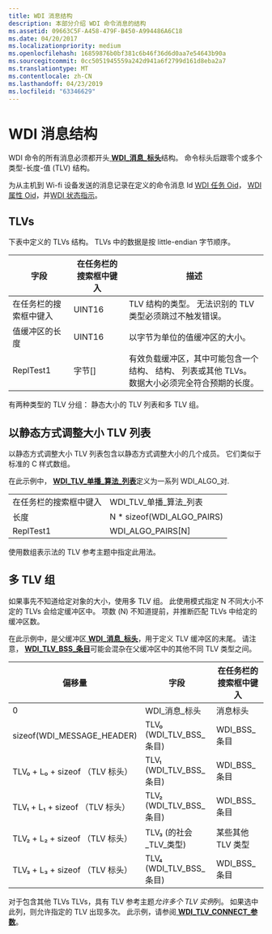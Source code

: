 ```yaml
---
title: WDI 消息结构
description: 本部分介绍 WDI 命令消息的结构
ms.assetid: 09663C5F-A458-479F-B450-A994486A6C18
ms.date: 04/20/2017
ms.localizationpriority: medium
ms.openlocfilehash: 16859876b0bf381c6b46f36d6d0aa7e54643b90a
ms.sourcegitcommit: 0cc5051945559a242d941a6f2799d161d8eba2a7
ms.translationtype: MT
ms.contentlocale: zh-CN
ms.lasthandoff: 04/23/2019
ms.locfileid: "63346629"
---
```

# <a name="wdi-message-structure"></a>WDI 消息结构


WDI 命令的所有消息必须都开头[ **WDI\_消息\_标头**](https://msdn.microsoft.com/library/windows/hardware/dn926074)结构。 命令标头后跟零个或多个类型-长度-值 (TLV) 结构。

为从主机到 Wi-fi 设备发送的消息记录在定义的命令消息 Id [WDI 任务 Oid](https://msdn.microsoft.com/library/windows/hardware/dn926082)， [WDI 属性 Oid](https://msdn.microsoft.com/library/windows/hardware/dn926079)，并[WDI 状态指示](https://msdn.microsoft.com/library/windows/hardware/dn926080)。

## <a name="tlvs"></a>TLVs


下表中定义的 TLVs 结构。 TLVs 中的数据是按 little-endian 字节顺序。

| 字段                      | 在任务栏的搜索框中键入     | 描述                                                                                                                                   |
|----------------------------|----------|-----------------------------------------------------------------------------------------------------------------------------------------------|
| 在任务栏的搜索框中键入                       | UINT16   | TLV 结构的类型。 无法识别的 TLV 类型必须跳过不触发错误。                                              |
| 值缓冲区的长度 | UINT16   | 以字节为单位的值缓冲区的大小。                                                                                                        |
| ReplTest1                      | 字节\[\] | 有效负载缓冲区，其中可能包含一个结构、 结构、 列表或其他 TLVs。 数据大小必须完全符合预期的长度。 |

 

有两种类型的 TLV 分组： 静态大小的 TLV 列表和多 TLV 组。

## <a name="statically-sized-tlv-lists"></a>以静态方式调整大小 TLV 列表


以静态方式调整大小 TLV 列表包含以静态方式调整大小的几个成员。 它们类似于标准的 C 样式数组。

在此示例中， [ **WDI\_TLV\_单播\_算法\_列表**](https://msdn.microsoft.com/library/windows/hardware/dn898073)定义为一系列 WDI\_ALGO\_对.

|        |                                    |
|--------|------------------------------------|
| 在任务栏的搜索框中键入   | WDI\_TLV\_单播\_算法\_列表 |
| 长度 | N \* sizeof(WDI\_ALGO\_PAIRS)      |
| ReplTest1  | WDI\_ALGO\_PAIRS\[N\]              |

 

使用数组表示法的 TLV 参考主题中指定此用法。

## <a name="multi-tlv-groups"></a>多 TLV 组


如果事先不知道给定对象的大小，使用多 TLV 组。 此使用模式指定 N 不同大小不定的 TLVs 会给定缓冲区中。 项数 (N) 不知道提前，并推断匹配 TLVs 中给定的缓冲区数。

在此示例中，是父缓冲区[ **WDI\_消息\_标头**](https://msdn.microsoft.com/library/windows/hardware/dn926074)，用于定义 TLV 缓冲区的末尾。 请注意， [ **WDI\_TLV\_BSS\_条目**](https://msdn.microsoft.com/library/windows/hardware/dn926162)可能会混杂在父缓冲区中的其他不同 TLV 类型之间。

| 偏移量                         | 字段                       | 在任务栏的搜索框中键入                |
|--------------------------------|-----------------------------|---------------------|
| 0                              | WDI\_消息\_标头        | 消息标头      |
| sizeof(WDI\_MESSAGE\_HEADER)   | TLV₀ (WDI\_TLV\_BSS\_条目) | WDI\_BSS\_条目     |
| TLV₀ + L₀ + sizeof （TLV 标头） | TLV₁ (WDI\_TLV\_BSS\_条目) | WDI\_BSS\_条目     |
| TLV₁ + L₁ + sizeof （TLV 标头） | TLV₂ (WDI\_TLV\_BSS\_条目) | WDI\_BSS\_条目     |
| TLV₂ + L₂ + sizeof （TLV 标头） | TLV₃ (的社会\_TLV\_类型)     | 某些其他 TLV 类型 |
| TLV₃ + L₃ + sizeof （TLV 标头） | TLV₄ (WDI\_TLV\_BSS\_条目) | WDI\_BSS\_条目     |

 

对于包含其他 TLVs TLVs，具有 TLV 参考主题*允许多个 TLV 实例*列。 如果选中此列，则允许指定的 TLV 出现多次。 此示例，请参阅[ **WDI\_TLV\_CONNECT\_参数**](https://msdn.microsoft.com/library/windows/hardware/dn926266)。

 

 





